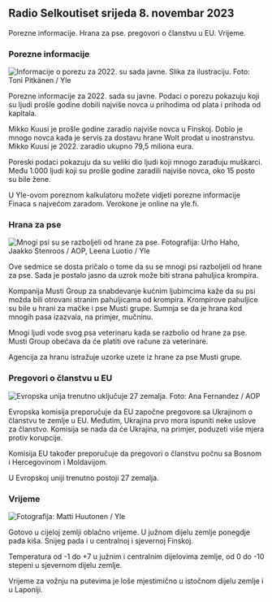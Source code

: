 ## Radio Selkoutiset srijeda 8. novembar 2023

Porezne informacije. Hrana za pse. pregovori o članstvu u EU. Vrijeme.

### Porezne informacije

![Informacije o porezu za 2022. su sada javne. Slika za ilustraciju. Foto: Toni Pitkänen / Yle](https://images.cdn.yle.fi/image/upload/c_crop,h_2628,w_4672,x_747,y_536/ar_1.7777777777777777,c_fill,g_705/10_10_wd,q_auto:eco/f_auto/fl_lossy/v1692260664/39-115812464ddd8da1ad5a)

Porezne informacije za 2022. sada su javne. Podaci o porezu pokazuju koji su ljudi prošle godine dobili najviše novca u prihodima od plata i prihoda od kapitala.

Mikko Kuusi je prošle godine zaradio najviše novca u Finskoj. Dobio je mnogo novca kada je servis za dostavu hrane Wolt prodat u inostranstvu. Mikko Kuusi je 2022. zaradio ukupno 79,5 miliona eura.

Poreski podaci pokazuju da su veliki dio ljudi koji mnogo zarađuju muškarci. Među 1.000 ljudi koji su prošle godine zaradili najviše novca, oko 15 posto su bile žene.

U Yle-ovom poreznom kalkulatoru možete vidjeti porezne informacije Finaca s najvećom zaradom. Verokone je online na yle.fi.

### Hrana za pse

![Mnogi psi su se razboljeli od hrane za pse. Fotografija: Urho Haho, Jaakko Stenroos / AOP, Leena Luotio / Yle](https://images.cdn.yle.fi/image/upload/c_crop,h_1080,w_1919,x_0,y_0/ar_1.777777777777777,gh_675,w_1200/dpr_1.0/q_auto:eco/f_auto/fl_lossy/v1699386970/39-11965956548f484ed3bb)

Ove sedmice se dosta pričalo o tome da su se mnogi psi razboljeli od hrane za pse. Sada je postalo jasno da uzrok može biti strana pahuljica krompira.

Kompanija Musti Group za snabdevanje kućnim ljubimcima kaže da su psi možda bili otrovani stranim pahuljicama od krompira. Krompirove pahuljice su bile u hrani za mačke i pse Musti grupe. Sumnja se da je hrana kod mnogih pasa izazvala, na primjer, mučninu.

Mnogi ljudi vode svog psa veterinaru kada se razbolio od hrane za pse. Musti Group obećava da će platiti ove račune za veterinare.

Agencija za hranu istražuje uzorke uzete iz hrane za pse Musti grupe.

### Pregovori o članstvu u EU

![Evropska unija trenutno uključuje 27 zemalja. Foto: Ana Fernandez / AOP](https://images.cdn.yle.fi/image/upload/c_crop,h_2394,w_4256,x_0,y_419/ar_1.7777777777777777,c_fill,g_faces,h_1270,h_1270.q_auto:eco/f_auto/fl_lossy/v1632407032/39-857648614c8a7c923f2)

Evropska komisija preporučuje da EU započne pregovore sa Ukrajinom o članstvu te zemlje u EU. Međutim, Ukrajina prvo mora ispuniti neke uslove za članstvo. Komisija se nada da će Ukrajina, na primjer, poduzeti više mjera protiv korupcije.

Komisija EU također preporučuje da pregovori o članstvu počnu sa Bosnom i Hercegovinom i Moldavijom.

U Evropskoj uniji trenutno postoji 27 zemalja.

### Vrijeme

![ Fotografija: Matti Huutonen / Yle](https://images.cdn.yle.fi/image/upload/c_crop,h_1080,w_1919,x_0,y_0/ar_1.7777777777777777,c_fill,g_faces,wd_62_1.0/q_auto:eco/f_auto/fl_lossy/v1699449326/39-1197700654b89b86284a)

Gotovo u cijeloj zemlji oblačno vrijeme. U južnom dijelu zemlje ponegdje pada kiša. Snijeg pada i u centralnoj i sjevernoj Finskoj.

Temperatura od -1 do +7 u južnim i centralnim dijelovima zemlje, od 0 do -10 stepeni u sjevernom dijelu zemlje.

Vrijeme za vožnju na putevima je loše mjestimično u istočnom dijelu zemlje i u Laponiji.